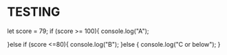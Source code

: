 # TESTING 
let score = 79;
if (score >= 100){
    console.log("A");

}else if (score <=80){
    console.log("B");
}else {
    console.log("C or below");
}
